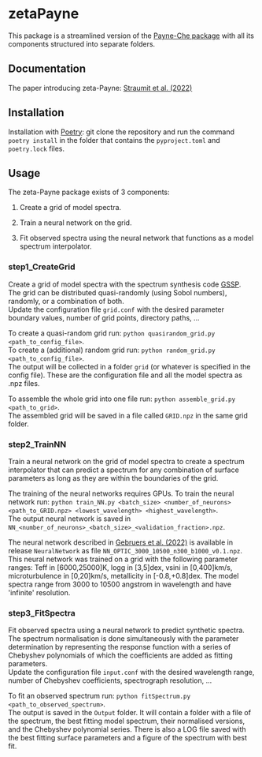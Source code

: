 # zetaPayne

This package is a streamlined version of the [Payne-Che package](https://github.com/istraumit/Payne-Che) with all its components structured into separate folders.


## Documentation

The paper introducing zeta-Payne: [Straumit et al. (2022)](https://doi.org/10.3847/1538-3881/ac5f49)


## Installation

Installation with [Poetry](https://python-poetry.org/docs/): git clone the repository and run the command `poetry install` in the folder that contains the `pyproject.toml` and `poetry.lock` files.  


## Usage

The zeta-Payne package exists of 3 components:

1) Create a grid of model spectra.

2) Train a neural network on the grid.

3) Fit observed spectra using the neural network that functions as a model spectrum interpolator.


### step1_CreateGrid
Create a grid of model spectra with the spectrum synthesis code [GSSP](https://ascl.net/2208.021).  
The grid can be distributed quasi-randomly (using Sobol numbers), randomly, or a combination of both.  
Update the configuration file `grid.conf` with the desired parameter boundary values, number of grid points, directory paths, ...

To create a quasi-random grid run: `python quasirandom_grid.py <path_to_config_file>`.  
To create a (additional) random grid run: `python random_grid.py <path_to_config_file>`.  
The output will be collected in a folder `grid` (or whatever is specified in the config file). These are the configuration file and all the model spectra as .npz files.

To assemble the whole grid into one file run: `python assemble_grid.py <path_to_grid>`.  
The assembled grid will be saved in a file called `GRID.npz` in the same grid folder.


### step2_TrainNN
Train a neural network on the grid of model spectra to create a spectrum interpolator that can predict a spectrum for any combination of surface parameters as long as they are within the boundaries of the grid.

The training of the neural networks requires GPUs.
To train the neural network run: `python train_NN.py <batch_size> <number_of_neurons> <path_to_GRID.npz> <lowest_wavelength> <highest_wavelength>`.  
The output neural network is saved in `NN_<number_of_neurons>_<batch_size>_<validation_fraction>.npz`.  

The neural network described in [Gebruers et al. (2022)](https://doi.org/10.1051/0004-6361/202140466) is available in release `NeuralNetwork` as file `NN_OPTIC_3000_10500_n300_b1000_v0.1.npz`.  This neural network was trained on a grid with the following parameter ranges: Teff in [6000,25000]K, logg in [3,5]dex, vsini in [0,400]km/s, microturbulence in [0,20]km/s, metallicity in [-0.8,+0.8]dex. The model spectra range from 3000 to 10500 angstrom in wavelength and have 'infinite' resolution.

### step3_FitSpectra
Fit observed spectra using a neural network to predict synthetic spectra. The spectrum normalisation is done simultaneously with the parameter determination by representing the response function with a series of Chebyshev polynomials of which the coefficients are added as fitting parameters.    
Update the configuration file `input.conf` with the desired wavelength range, number of Chebyshev coefficients, spectrograph resolution, ...

To fit an observed spectrum run: `python fitSpectrum.py <path_to_observed_spectrum>`.  
The output is saved in the `Output` folder. It will contain a folder with a file of the spectrum, the best fitting model spectrum, their normalised versions, and the Chebyshev polynomial series. There is also a LOG file saved with the best fitting surface parameters and a figure of the spectrum with best fit.
